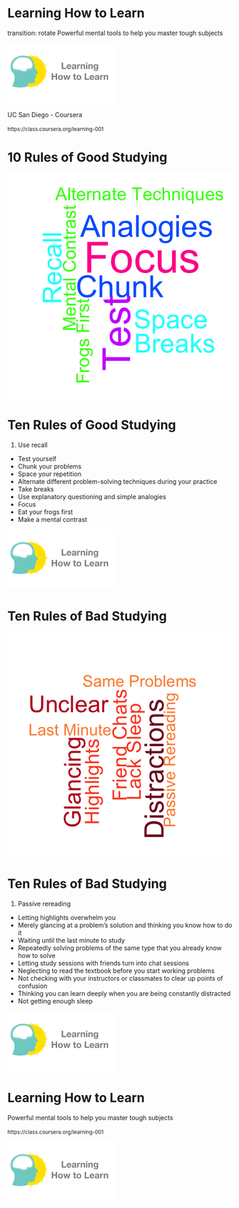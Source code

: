 Learning How to Learn
========================================================
transition: rotate
Powerful mental tools to help you master tough subjects

![alt text](Learning-How-to-Learn-Logo-with-text.png)

UC San Diego - Coursera

<small> 
https://class.coursera.org/learning-001
</small>

10 Rules of Good Studying
========================================================

![plot of chunk unnamed-chunk-1](learnPresentation-figure/unnamed-chunk-1.png) 

Ten Rules of Good Studying
========================================================
1. Use recall
- Test yourself
- Chunk your problems
- Space your repetition
- Alternate different problem-solving techniques during your practice
- Take breaks
- Use explanatory questioning and simple analogies
- Focus
- Eat your frogs first
- Make a mental contrast

![alt text](Learning-How-to-Learn-Logo-with-text.png)

Ten Rules of Bad Studying
========================================================

![plot of chunk unnamed-chunk-2](learnPresentation-figure/unnamed-chunk-2.png) 

Ten Rules of Bad Studying
========================================================
1. Passive rereading
- Letting highlights overwhelm you
- Merely glancing at a problem’s solution and thinking you know how to do it
- Waiting until the last minute to study
- Repeatedly solving problems of the same type that you already know how to solve
- Letting study sessions with friends turn into chat sessions
- Neglecting to read the textbook before you start working problems
- Not checking with your instructors or classmates to clear up points of confusion
- Thinking you can learn deeply when you are being constantly distracted
- Not getting enough sleep

![alt text](Learning-How-to-Learn-Logo-with-text.png)

Learning How to Learn
========================================================
Powerful mental tools to help you master tough subjects

<small> 
https://class.coursera.org/learning-001
</small>


![alt text](Learning-How-to-Learn-Logo-with-text.png)
